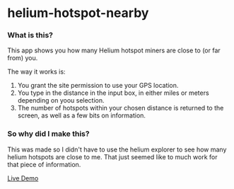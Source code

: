 # helium-hotspot-nearby

### What is this?
This app shows you how many Helium hotspot miners are close to (or far from) you.

The way it works is: 
1. You grant the site permission to use your GPS location.
2. You type in the distance in the input box, in either miles or meters depending on yoou selection.
3. The number of hotspots within your chosen distance is returned to the screen, as well as a few bits on information.

### So why did I make this?
This was made so I didn't have to use the helium explorer to see how many helium hotspots are close to me. 
That just seemed like to much work for that piece of information.

[Live Demo](https://vinyl704.github.io/###)